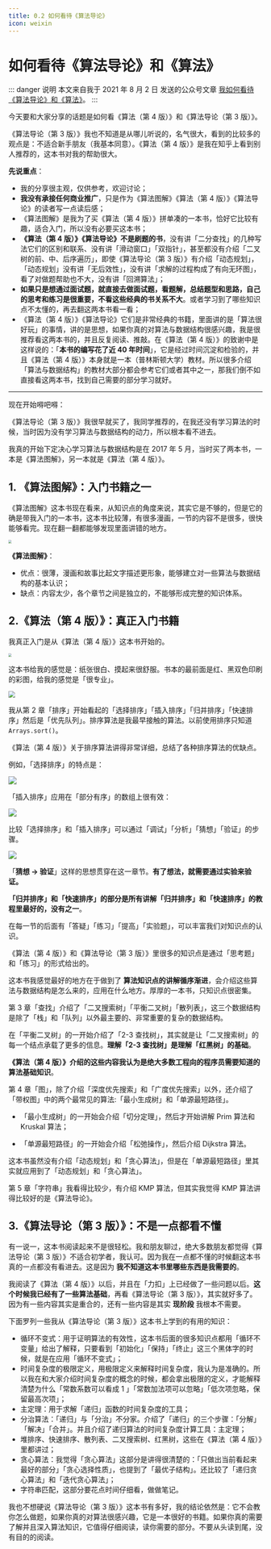 ```yaml
---
title: 0.2 如何看待《算法导论》
icon: weixin
---
```


# 如何看待《算法导论》和《算法》

::: danger 说明
本文来自我于 2021 年 8 月 2 日 发送的公众号文章 [我如何看待《算法导论》和《算法》](https://mp.weixin.qq.com/s/eNB_qcOWMcSJdNY8LMB4ZQ)。
::: 

今天要和大家分享的话题是如何看《算法（第 4 版）》和《算法导论（第 3 版）》。

《算法导论（第 3 版）》我也不知道是从哪儿听说的，名气很大，看到的比较多的观点是：不适合新手朋友（我基本同意）。《算法（第 4 版）》是我在知乎上看到别人推荐的，这本书对我的帮助很大。

**先说重点**：

+ 我的分享很主观，仅供参考，欢迎讨论；
+ **我没有承接任何商业推广**，只是作为《算法图解》《算法（第 4 版）》《算法导论》的读者写一点读后感；
+ 《算法图解》是我为了买《算法（第 4 版）》拼单凑的一本书，恰好它比较有趣，适合入门，所以没有必要买这本书；
+ **《算法（第 4 版）》《算法导论》不是刷题的书**，没有讲「二分查找」的几种写法它们的区别和联系、没有讲「滑动窗口」「双指针」，甚至都没有介绍「二叉树的前、中、后序遍历」，即使《算法导论（第 3 版）》有介绍「动态规划」，「动态规划」没有讲「无后效性」，没有讲「求解的过程构成了有向无环图」，看了对做题帮助也不大，没有讲「回溯算法」；
+ **如果只是想通过面试题，就直接去做面试题，看题解，总结题型和思路，自己的思考和练习是很重要，不看这些经典的书关系不大**。或者学习到了哪些知识点不太懂的，再去翻这两本书看一看；
+ 《算法（第 4 版）》《算法导论》它们是非常经典的书籍，里面讲的是「算法很好玩」的事情，讲的是思想，如果你真的对算法与数据结构很感兴趣，我是很推荐看这两本书的，并且反复阅读、推敲。在《算法（第 4 版）》的致谢中是这样说的：「**本书的编写花了近 40 年时间**」，它是经过时间沉淀和检验的，并且《算法（第 4 版）》本身就是一本（普林斯顿大学）教材。所以很多介绍「算法与数据结构」的教材大部分都会参考它们或者其中之一，那我们倒不如直接看这两本书，找到自己需要的部分学习就好。

---

现在开始嘚吧嘚：

《算法导论（第 3 版）》我很早就买了，我同学推荐的，在我还没有学习算法的时候，当时因为没有学习算法与数据结构的动力，所以根本看不进去。

我真的开始下定决心学习算法与数据结构是在 2017 年 5 月，当时买了两本书，一本是《算法图解》，另一本就是《算法（第 4 版）》。

## 1. 《算法图解》：入门书籍之一

《算法图解》这本书现在看来，从知识点的角度来说，其实它是不够的，但是它的确是带我入门的一本书，这本书比较薄，有很多漫画，一节的内容不是很多，很快能够看完。现在翻一翻都能够发现里面讲错的地方。

<img src="https://tva1.sinaimg.cn/large/008i3skNgy1gwng3nq5vyj30o20rsjxb.jpg" style="zoom:40%;" />

**《算法图解》**：

+ 优点：很薄，漫画和故事比起文字描述更形象，能够建立对一些算法与数据结构的基本认识；
+ 缺点：内容太少，各个章节之间是独立的，不能够形成完整的知识体系。

## 2.《算法（第 4 版）》：真正入门书籍

我真正入门是从《算法（第 4 版）》这本书开始的。

<img src="https://tva1.sinaimg.cn/large/008i3skNgy1gwng3tpbk6j30m20rswh2.jpg" style="zoom:40%;" />

这本书给我的感觉是：纸张很白、摸起来很舒服。书本的最前面是红、黑双色印刷的彩图，给我的感觉是「很专业」。

<img src="https://tva1.sinaimg.cn/large/008i3skNgy1gwng3xgn91j30rs0ja77b.jpg" style="zoom:80%;" />

我从第 2 章「排序」开始看起的「选择排序」「插入排序」「归并排序」「快速排序」然后是「优先队列」。排序算法是我最早接触的算法。以前使用排序只知道 `Arrays.sort()`。

《算法（第 4 版）》关于排序算法讲得非常详细，总结了各种排序算法的优缺点。

例如，「选择排序」的特点是：

![](https://tva1.sinaimg.cn/large/008i3skNgy1gwng44fjzgj311o09ojud.jpg)

「插入排序」应用在「部分有序」的数组上很有效：

![](https://tva1.sinaimg.cn/large/008i3skNgy1gwng416d1mj31280cwq5v.jpg)

比较「选择排序」和「插入排序」可以通过「调试」「分析」「猜想」「验证」的步骤。

![](https://tva1.sinaimg.cn/large/008i3skNgy1gwng4970mzj319w0smgpa.jpg)

「**猜想 -> 验证**」这样的思想贯穿在这一章节。**有了想法，就需要通过实验来验证。**

**「归并排序」和「快速排序」的部分是所有讲解「归并排序」和「快速排序」的教程里最好的，没有之一**。

在每一节的后面有「答疑」「练习」「提高」「实验题」，可以丰富我们对知识点的认识。

《算法（第 4 版）》和《算法导论（第 3 版）》里很多的知识点是通过「思考题」和「练习」的形式给出的。

这本书我感觉最好的地方在于做到了 **算法知识点的讲解循序渐进**，会介绍这些算法与数据结构是怎么来的，应用在什么地方。厚厚的一本书，只知识点很密集。

第 3 章「查找」介绍了「二叉搜索树」「平衡二叉树」「散列表」，这三个数据结构是除了「栈」和「队列」以外最主要的、非常重要的复杂的数据结构。

在「平衡二叉树」的一开始介绍了「2-3 查找树」，其实就是让「二叉搜索树」的每一个结点承载了更多的信息。**理解「2-3 查找树」是理解「红黑树」的基础**。

**《算法（第 4 版）》介绍的这些内容我认为是绝大多数工程向的程序员需要知道的算法基础知识**。

第 4 章「图」，除了介绍「深度优先搜索」和「广度优先搜索」以外，还介绍了「带权图」中的两个最常见的算法:「最小生成树」和「单源最短路径」。

+ 「最小生成树」的一开始会介绍「切分定理」，然后才开始讲解 Prim 算法和 Kruskal 算法；

+ 「单源最短路径」的一开始会介绍「松弛操作」，然后介绍 Dijkstra 算法。

这本书虽然没有介绍「动态规划」和「贪心算法」，但是在「单源最短路径」里其实就应用到了「动态规划」和「贪心算法」。

第 5 章「字符串」我看得比较少，有介绍 KMP 算法，但其实我觉得 KMP 算法讲得比较好的是《算法导论》。


## 3.《算法导论（第 3 版）》：不是一点都看不懂

有一说一，这本书阅读起来不是很轻松。我和朋友聊过，绝大多数朋友都觉得《算法导论（第 3 版）》不适合初学者，我认可。因为我在一点都不懂的时候翻这本书真的一点都没有看进去。这是因为 **我不知道这本书里哪些东西是我需要的**。

我阅读了《算法（第 4 版）》以后，并且在「力扣」上已经做了一些问题以后。**这个时候我已经有了一些算法基础**，再看《算法导论（第 3 版）》，其实就好多了。因为有一些内容其实是重合的，还有一些内容是其实 **现阶段** 我根本不需要。

下面罗列一些我从《算法导论（第 3 版）》这本书上学到的有用的知识：

+ 循环不变式：用于证明算法的有效性，这本书后面的很多知识点都用「循环不变量」给出了解释，只要看到「初始化」「保持」「终止」这三个黑体字的时候，就是在应用「循环不变式」；
+ 时间复杂度的极限定义，用极限定义来解释时间复杂度，我认为是准确的。所以我在和大家介绍时间复杂度的概念的时候，都会拿出极限的定义，才能解释清楚为什么「常数系数可以看成 1 」「常数加法项可以忽略」「低次项忽略，保留最高次项」；
+ 主定理：用于求解「递归」函数的时间复杂度的工具；
+ 分治算法：「递归」与「分治」不分家。介绍了「递归」的三个步骤：「分解」「解决」「合并」。并且介绍了递归算法的时间复杂度计算工具：主定理；
+ 堆排序、快速排序、散列表、二叉搜索树、红黑树，这些在《算法（第 4 版）》里都讲过；
+ 贪心算法：我觉得「贪心算法」这部分是讲得很清楚的：「只做出当前看起来最好的部分」「贪心选择性质」，也提到了「最优子结构」。还比较了「递归贪心算法」和「迭代贪心算法」；
+ 字符串匹配，这部分要花点时间仔细看，做做笔记。

我也不想硬说《算法导论（第 3 版）》这本书有多好，我的结论依然是：它不会教你怎么做题，如果你真的对算法很感兴趣，它是一本很好的书籍。如果你真的需要了解并且深入算法知识，它值得仔细阅读，读你需要的部分。不要从头读到尾，没有目的的阅读。

